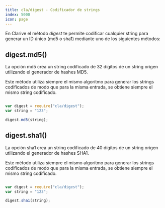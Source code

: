 ```yaml
---
title: cla/digest - Codificador de strings
index: 5000
icon: page
---
```


En Clarive el método *digest* te permite codificar cualquier string para generar un ID único (md5 o sha1) mediante uno
de los siguientes métodos:

## digest.md5()

La opción md5 crea un string codificado de 32 dígitos de un string origen utilizando el generador de hashes MD5.

Este método utiliza siempre el mismo algoritmo para generar los strings codificados de modo que para la misma entrada,
se obtiene siempre el mismo string codificado.

```javascript

var digest = require("cla/digest");
var string = "123";

digest.md5(string);

```

## digest.sha1()

La opción sha1 crea un string codificado de 40 dígitos de un string origen utilizando el generador de hashes SHA1.

Este método utiliza siempre el mismo algoritmo para generar los strings codificados de modo que para la misma entrada,
se obtiene siempre el mismo string codificado.


```javascript

var digest = require("cla/digest");
var string = "123";

digest.sha1(string);

```

